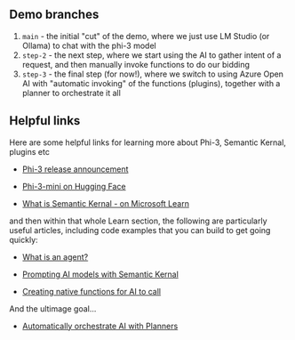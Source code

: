 ## Demo branches

1) `main` - the initial "cut" of the demo, where we just use LM Studio (or Ollama) to chat with the phi-3 model
2) `step-2` - the next step, where we start using the AI to gather intent of a request, and then manually invoke functions to do our bidding
3) `step-3` - the final step (for now!), where we switch to using Azure Open AI with "automatic invoking" of the functions (plugins), together with a planner to orchestrate it all

## Helpful links

Here are some helpful links for learning more about Phi-3, Semantic Kernal, plugins etc

- [Phi-3 release announcement](https://azure.microsoft.com/en-us/blog/introducing-phi-3-redefining-whats-possible-with-slms/)

- [Phi-3-mini on Hugging Face](https://huggingface.co/microsoft/Phi-3-mini-4k-instruct)

- [What is Semantic Kernal - on Microsoft Learn](https://learn.microsoft.com/en-us/semantic-kernel/overview/?tabs=Csharp)

and then within that whole Learn section, the following are particularly useful articles, including code examples that you can build to get going quickly:

- [What is an agent?](https://learn.microsoft.com/en-us/semantic-kernel/agents/?source=recommendations)

- [Prompting AI models with Semantic Kernal](https://learn.microsoft.com/en-us/semantic-kernel/prompts/your-first-prompt?tabs=Csharp)

- [Creating native functions for AI to call](https://learn.microsoft.com/en-us/semantic-kernel/agents/plugins/using-the-kernelfunction-decorator)

And the ultimage goal...

- [Automatically orchestrate AI with Planners](https://learn.microsoft.com/en-us/semantic-kernel/agents/planners/)